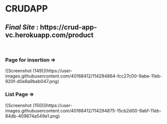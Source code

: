 # CRUDAPP
<h2><i>Final Site</i> : https://crud-app-vc.herokuapp.com/product</h2>
<br>
<h3>Page for insertion =></h3> ![Screenshot (149)](https://user-images.githubusercontent.com/40168412/114294864-fcc27c00-9abe-11eb-920f-d0e8a9beb047.png)
<br>
<h3> List Page => </h3> ![Screenshot (150)](https://user-images.githubusercontent.com/40168412/114294875-15cb2d00-9abf-11eb-84db-409674a549e1.png)

 
